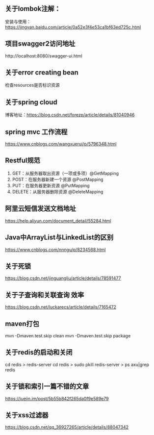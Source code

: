 ## 关于lombok注解：
安装与使用：https://jingyan.baidu.com/article/0a52e3f4e53ca1bf63ed725c.html

## 项目swagger2访问地址
http://localhost:8080/swagger-ui.html

## 关于error creating bean
检查resources是否标识资源

## 关于spring cloud
博客地址：https://blog.csdn.net/forezp/article/details/81040946

## spring mvc 工作流程
https://www.cnblogs.com/wangxuerui/p/5796348.html

## Restful规范
1. GET：从服务器取出资源（一项或多项）@GetMapping
2. POST：在服务器新建一个资源 @PostMapping
3. PUT：在服务器更新资源 @PutMapping
4. DELETE：从服务器删除资源 @DeleteMapping

## 阿里云短信发送文档地址 
https://help.aliyun.com/document_detail/55284.html

## Java中ArrayList与LinkedList的区别
https://www.cnblogs.com/nnngu/p/8234568.html

## 关于死锁
https://blog.csdn.net/jinguangliu/article/details/78591477

## 关于子查询和关联查询 效率
https://blog.csdn.net/luckarecs/article/details/7165472

## maven打包
mvn -Dmaven.test.skip clean
mvn -Dmaven.test.skip package

## 关于redis的启动和关闭
cd redis > redis-server
cd redis > sudo pkill redis-server > ps axu|grep redis

## 关于锁和索引一篇不错的文章
https://juejin.im/post/5b55b842f265da0f9e589e79

## 关于xss过滤器
https://blog.csdn.net/qq_36927265/article/details/88047342
